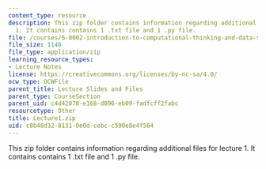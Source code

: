 ```yaml
---
content_type: resource
description: This zip folder contains information regarding additional files for lecture
  1. It contains contains 1 .txt file and 1 .py file.
file: /courses/6-0002-introduction-to-computational-thinking-and-data-science-fall-2016/c8b48d3281310e0dcebcc590e8e4f564_Lecture1.zip
file_size: 1146
file_type: application/zip
learning_resource_types:
- Lecture Notes
license: https://creativecommons.org/licenses/by-nc-sa/4.0/
ocw_type: OCWFile
parent_title: Lecture Slides and Files
parent_type: CourseSection
parent_uid: c4d42078-e168-d096-eb09-fadfcff2fabc
resourcetype: Other
title: Lecture1.zip
uid: c8b48d32-8131-0e0d-cebc-c590e8e4f564
---
```

This zip folder contains information regarding additional files for lecture 1. It contains contains 1 .txt file and 1 .py file.